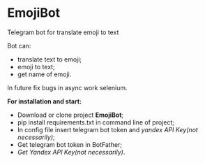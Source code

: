 # EmojiBot
Telegram bot for translate emoji to text


Bot can:
 - translate text to emoji;
 - emoji to text;
 - get name of emoji.

In future fix bugs in async work selenium.



**For installation and start:**
 - Download or clone project **EmojiBot**;
 - pip install requirements.txt in command line of project;
 - In config file insert telegram bot token and *yandex API Key(not necessarily)*;
 - Get telegram bot token in BotFather;
 - *Get Yandex API Key(not necessarily)*.
 
